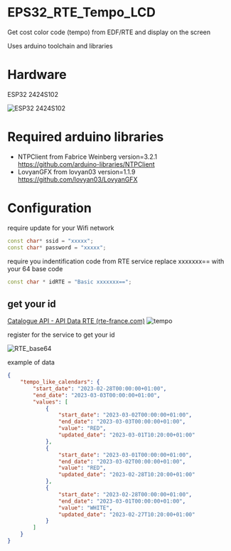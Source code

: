 # EPS32_RTE_Tempo_LCD
Get cost color code (tempo) from EDF/RTE and display on the screen

Uses arduino toolchain and libraries

# Hardware
ESP32 2424S102

![ESP32 2424S102](https://github.com/dbocktaels/ESP32_RTE_Tempo_LCD/blob/main/ressource/ESP32%202424S102.png)

# Required arduino libraries
- NTPClient from Fabrice Weinberg version=3.2.1 https://github.com/arduino-libraries/NTPClient
- LovyanGFX from lovyan03 version=1.1.9 https://github.com/lovyan03/LovyanGFX

# Configuration
require update for your Wifi network
```cpp
const char* ssid = "xxxxx";
const char* password = "xxxxx";
```

require you indentification code from RTE service
replace xxxxxxx== with your 64 base code
```cpp
const char * idRTE = "Basic xxxxxxx==";
```

## get your id
[Catalogue API - API Data RTE (rte-france.com)](https://data.rte-france.com/)
![tempo](https://github.com/dbocktaels/ESP32_RTE_Tempo_LCD/blob/main/ressource/RTE%20data%20tempo.png)

register for the service to get your id

![RTE_base64](https://github.com/dbocktaels/ESP32_RTE_Tempo_LCD/blob/main/ressource/dashboard_RTE_id.png)

example of data
```json
{
	"tempo_like_calendars": {
		"start_date": "2023-02-28T00:00:00+01:00",
		"end_date": "2023-03-03T00:00:00+01:00",
		"values": [
			{
				"start_date": "2023-03-02T00:00:00+01:00",
				"end_date": "2023-03-03T00:00:00+01:00",
				"value": "RED",
				"updated_date": "2023-03-01T10:20:00+01:00"
			},
			{
				"start_date": "2023-03-01T00:00:00+01:00",
				"end_date": "2023-03-02T00:00:00+01:00",
				"value": "RED",
				"updated_date": "2023-02-28T10:20:00+01:00"
			},
			{
				"start_date": "2023-02-28T00:00:00+01:00",
				"end_date": "2023-03-01T00:00:00+01:00",
				"value": "WHITE",
				"updated_date": "2023-02-27T10:20:00+01:00"
			}
		]
	}
}
```
